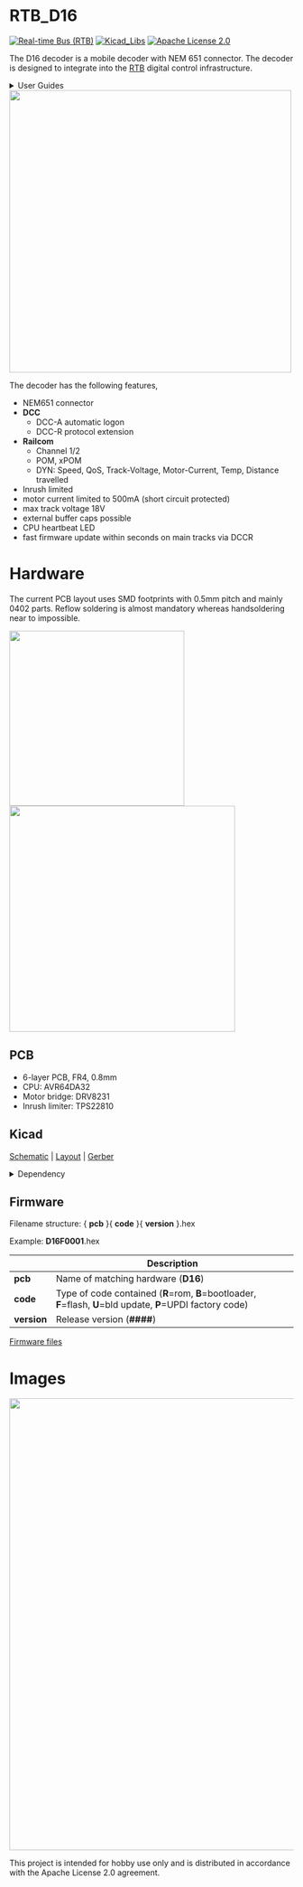 # RTB_D16
[![Real-time Bus (RTB)](https://img.shields.io/badge/RTB_Project-FF6699)](https://www.rtb4dcc.de)
[![Kicad_Libs](https://img.shields.io/badge/Kicad_Libs-29C7FF)](https://github.com/git4dcc/RTB_SamacSys)
[![Apache License 2.0](https://img.shields.io/badge/license-Apache%20License%202.0-lightgray)](https://www.apache.org/licenses/LICENSE-2.0)

The D16 decoder is a mobile decoder with NEM 651 connector. The decoder is designed to integrate into the [RTB](https://rtb4dcc.de/concept/) digital control infrastructure.

<details>
<summary>User Guides</summary>

- User Guide - DE
- [User Guide - EN](https://rtb4dcc.de/rtb_decoder_reference_en/)

</details>

<img src="https://rtb4dcc.de/wp-content/uploads/2024/01/D16_1.png" width=500>
<br>

The decoder has the following features,
- NEM651 connector
- **DCC**
  - DCC-A automatic logon
  - DCC-R protocol extension
- **Railcom**
  - Channel 1/2
  - POM, xPOM
  - DYN: Speed, QoS, Track-Voltage, Motor-Current, Temp, Distance travelled
- Inrush limited
- motor current limited to 500mA (short circuit protected)
- max track voltage 18V
- external buffer caps possible
- CPU heartbeat LED
- fast firmware update within seconds on main tracks via DCCR

# Hardware
The current PCB layout uses SMD footprints with 0.5mm pitch and mainly 0402 parts. Reflow soldering is almost mandatory whereas handsoldering near to impossible.

<img src="https://rtb4dcc.de/wp-content/uploads/2023/09/D16_top.png" width=310>   <img src="https://rtb4dcc.de/wp-content/uploads/2023/09/D16_btm.png" width=400>

## PCB
- 6-layer PCB, FR4, 0.8mm
- CPU: AVR64DA32
- Motor bridge: DRV8231
- Inrush limiter: TPS22810

## Kicad
[Schematic](doc/D16_schematic.pdf) | [Layout](doc/D16_layout.pdf) | [Gerber](gerber)

<details>
<summary>Dependency</summary>
<br>

:yellow_circle: Requires my Kicad project library [RTB_SamacSys](https://github.com/git4dcc/RTB_SamacSys) in the same directory tree.

</details>

## Firmware
Filename structure: { **pcb** }{ **code** }{ **version** }.hex

Example: **D16F0001**.hex

|   | Description |
| --- | --- |
| **pcb** | Name of matching hardware (**D16**) |
| **code** | Type of code contained (**R**=rom, **B**=bootloader, **F**=flash, **U**=bld update, **P**=UPDI factory code) |
| **version** | Release version (**####**) |

[Firmware files](firmware)

# Images
<img src=https://rtb4dcc.de/wp-content/uploads/2024/01/D16_2.png width=800>

This project is intended for hobby use only and is distributed in accordance with the Apache License 2.0 agreement.
